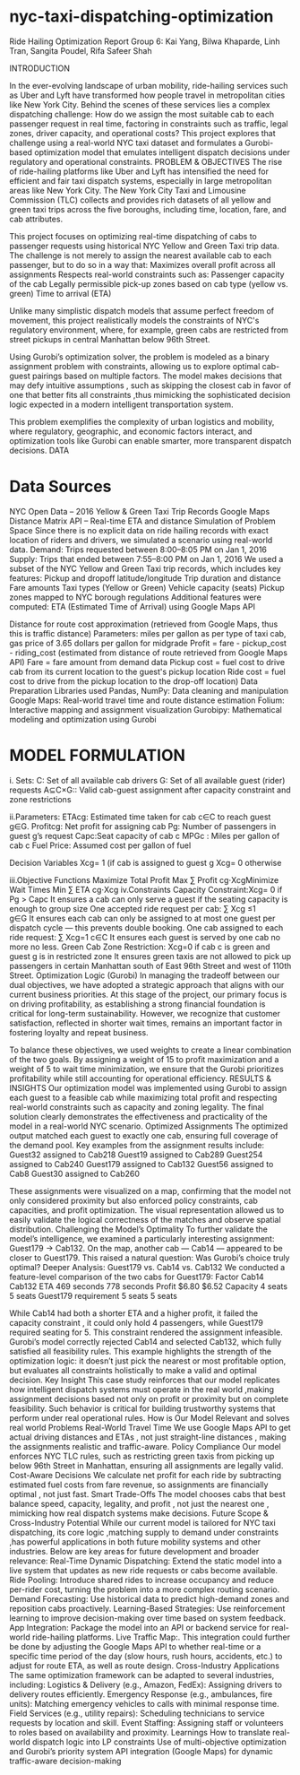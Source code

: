 # nyc-taxi-dispatching-optimization
Ride Hailing Optimization Report
Group 6: Kai Yang, Bilwa Khaparde, Linh Tran, Sangita Poudel, Rifa Safeer Shah

INTRODUCTION 

In the ever-evolving landscape of urban mobility, ride-hailing services such as Uber and Lyft have transformed how people travel in metropolitan cities like New York City. Behind the scenes of these services lies a complex dispatching challenge: How do we assign the most suitable cab to each passenger request in real time, factoring in constraints such as traffic, legal zones, driver capacity, and operational costs?
This project explores that challenge using a real-world NYC taxi dataset and formulates a Gurobi-based optimization model that emulates intelligent dispatch decisions under regulatory and operational constraints.
PROBLEM & OBJECTIVES
The rise of ride-hailing platforms like Uber and Lyft has intensified the need for efficient and fair taxi dispatch systems, especially in large metropolitan areas like New York City. The New York City Taxi and Limousine Commission (TLC) collects and provides rich datasets of all yellow and green taxi trips across the five boroughs, including time, location, fare, and cab attributes.

This project focuses on optimizing real-time dispatching of cabs to passenger requests using historical NYC Yellow and Green Taxi trip data. The challenge is not merely to assign the nearest available cab to each passenger, but to do so in a way that:
Maximizes overall profit across all assignments
Respects real-world constraints such as:
Passenger capacity of the cab
Legally permissible pick-up zones based on cab type (yellow vs. green)
Time to arrival (ETA)

Unlike many simplistic dispatch models that assume perfect freedom of movement, this project realistically models the constraints of NYC's regulatory environment, where, for example, green cabs are restricted from street pickups in central Manhattan below 96th Street.

Using Gurobi’s optimization solver, the problem is modeled as a binary assignment problem with constraints, allowing us to explore optimal cab-guest pairings based on multiple factors. The model makes decisions that may defy intuitive assumptions , such as skipping the closest cab in favor of one that better fits all constraints ,thus mimicking the sophisticated decision logic expected in a modern intelligent transportation system.

This problem exemplifies the complexity of urban logistics and mobility, where regulatory, geographic, and economic factors interact, and optimization tools like Gurobi can enable smarter, more transparent dispatch decisions.
DATA
# Data Sources
NYC Open Data – 2016 Yellow & Green Taxi Trip Records
Google Maps Distance Matrix API – Real-time ETA and distance
Simulation of Problem Space
Since there is no explicit data on ride hailing records with exact location of riders and drivers, we simulated a scenario using real-world data.
Demand: Trips requested between 8:00–8:05 PM on Jan 1, 2016
Supply: Trips that ended between 7:55–8:00 PM on Jan 1, 2016
We used a subset of the NYC Yellow and Green Taxi trip records, which includes key features:
Pickup and dropoff latitude/longitude
Trip duration and distance
Fare amounts
Taxi types (Yellow or Green)
Vehicle capacity (seats)
Pickup zones mapped to NYC borough regulations
Additional features were computed:
ETA (Estimated Time of Arrival) using Google Maps API


Distance for route cost approximation (retrieved from Google Maps, thus this is traffic distance)
Parameters: miles per gallon as per type of taxi cab, gas price of 3.65 dollars per gallon for midgrade
Profit = fare -  pickup_cost - riding_cost (estimated from distance of route retrieved from Google Maps API)
Fare = fare amount from demand data 
Pickup cost = fuel cost to drive cab from its current location to the guest's pickup location
Ride cost = fuel cost to drive from the pickup location to the drop-off location)
Data Preparation
Libraries used
Pandas, NumPy: Data cleaning and manipulation
Google Maps: Real-world travel time and route distance estimation
Folium: Interactive mapping and assignment visualization
Gurobipy: Mathematical modeling and optimization using Gurobi
# MODEL FORMULATION
i. Sets:
C: Set of all available cab drivers
G: Set of all available guest (rider) requests 
A⊆C×G:: Valid cab-guest assignment after capacity constraint and zone restrictions

ii.Parameters: 
ETAcg​: Estimated time taken for cab  c∈C to reach guest g∈G.
            Profitcg: Net profit for assigning cab 
           Pg: Number of passengers in guest g’s request
           Capc:Seat capacity of cab c
           MPGc : Miles per gallon of cab c 
           Fuel Price: Assumed cost per gallon of  fuel

Decision Variables
Xcg= 1 (if cab is assigned to guest g
Xcg= 0 otherwise 

iii.Objective Functions
Maximize Total Profit
Max ∑  Profit cg​⋅Xcg​
Minimize Wait Times
Min ∑  ETA cg​⋅Xcg​
iv.Constraints 
Capacity Constraint:Xcg= 0 if Pg > Capc 
It ensures a cab can only serve a guest if the seating capacity is enough to group size
One accepted ride request per cab: ∑​ Xcg ≤1  
                                                         g∈G
It ensures each cab can only be assigned to at most one guest per dispatch cycle — this prevents double booking.
One cab assigned to each ride request: ∑  Xcg=1
                                                             c∈C
It ensures each guest is served by one cab no more no less. 
Green Cab Zone Restriction: Xcg​=0 if cab c is green and guest g is in restricted zone
It ensures green taxis are not allowed to pick up passengers in certain Manhattan south of East 96th Street and west of 110th Street. 
Optimization Logic (Gurobi)
In managing the tradeoff between our dual objectives, we have adopted a strategic approach that aligns with our current business priorities. At this stage of the project, our primary focus is on driving profitability, as establishing a strong financial foundation is critical for long-term sustainability. However, we recognize that customer satisfaction, reflected in shorter wait times, remains an important factor in fostering loyalty and repeat business.

To balance these objectives, we used weights to create a linear combination of the two goals. By assigning a weight of 15 to profit maximization and a weight of 5 to wait time minimization, we ensure that the Gurobi prioritizes profitability while still accounting for operational efficiency. 
RESULTS & INSIGHTS 
Our optimization model was implemented using Gurobi to assign each guest to a feasible cab while maximizing total profit and respecting real-world constraints such as capacity and zoning legality. The final solution clearly demonstrates the effectiveness and practicality of the model in a real-world NYC scenario.
Optimized Assignments
The optimized output matched each guest to exactly one cab, ensuring full coverage of the demand pool. Key examples from the assignment results include:
Guest32 assigned to Cab218
Guest19 assigned to Cab289
Guest254 assigned to Cab240
Guest179 assigned to Cab132
Guest56 assigned to Cab8
Guest30 assigned to Cab260


These assignments were visualized on a map, confirming that the model not only considered proximity but also enforced policy constraints, cab capacities, and profit optimization. The visual representation allowed us to easily validate the logical correctness of the matches and observe spatial distribution.
Challenging the Model’s Optimality
To further validate the model’s intelligence, we examined a particularly interesting assignment: Guest179 → Cab132. On the map, another cab — Cab14 — appeared to be closer to Guest179. This raised a natural question: Was Gurobi’s choice truly optimal?
Deeper Analysis: Guest179 vs. Cab14 vs. Cab132
We conducted a feature-level comparison of the two cabs for Guest179:
Factor
Cab14
Cab132
ETA
469 seconds
778 seconds
Profit
$6.80
$6.52
Capacity
4 seats
5 seats
Guest179 requirement
5 seats
5 seats

While Cab14 had both a shorter ETA and a higher profit, it failed the capacity constraint , it could only hold 4 passengers, while Guest179 required seating for 5. This constraint rendered the assignment infeasible.
Gurobi’s model correctly rejected Cab14 and selected Cab132, which fully satisfied all feasibility rules. This example highlights the strength of the optimization logic: it doesn’t just pick the nearest or most profitable option, but evaluates all constraints holistically to make a valid and optimal decision.
Key Insight
This case study reinforces that our model replicates how intelligent dispatch systems must operate in the real world ,making assignment decisions based not only on profit or proximity but on complete feasibility. Such behavior is critical for building trustworthy systems that perform under real operational rules.
How is Our Model Relevant and solves real world Problems
Real-World Travel Time
We use Google Maps API to get actual driving distances and ETAs , not just straight-line distances , making the assignments realistic and traffic-aware.
Policy Compliance
Our model enforces NYC TLC rules, such as restricting green taxis from picking up below 96th Street in Manhattan, ensuring all assignments are legally valid.
Cost-Aware Decisions
We calculate net profit for each ride by subtracting estimated fuel costs from fare revenue, so assignments are financially optimal , not just fast.
Smart Trade-Offs
The model chooses cabs that best balance speed, capacity, legality, and profit , not just the nearest one , mimicking how real dispatch systems make decisions.
Future Scope & Cross-Industry Potential
While our current model is tailored for NYC taxi dispatching, its core logic ,matching supply to demand under constraints ,has powerful applications in both future mobility systems and other industries. Below are key areas for future development and broader relevance:
Real-Time Dynamic Dispatching: Extend the static model into a live system that updates as new ride requests or cabs become available.
Ride Pooling: Introduce shared rides to increase occupancy and reduce per-rider cost, turning the problem into a more complex routing scenario.
Demand Forecasting: Use historical data to predict high-demand zones and reposition cabs proactively.
Learning-Based Strategies: Use reinforcement learning to improve decision-making over time based on system feedback.
App Integration: Package the model into an API or backend service for real-world ride-hailing platforms.
Live Traffic Map:. This integration could further be done by adjusting the Google Maps API to whether real-time or a specific time period of the day (slow hours, rush hours, accidents,  etc.) to adjust for route ETA, as well as route design.
Cross-Industry Applications
The same optimization framework can be adapted to several industries, including:
Logistics & Delivery (e.g., Amazon, FedEx): Assigning drivers to delivery routes efficiently.
Emergency Response (e.g., ambulances, fire units): Matching emergency vehicles to calls with minimal response time.
Field Services (e.g., utility repairs): Scheduling technicians to service requests by location and skill.
Event Staffing: Assigning staff or volunteers to roles based on availability and proximity.
Learnings
How to translate real-world dispatch logic into LP constraints
Use of multi-objective optimization and Gurobi’s priority system
API integration (Google Maps) for dynamic traffic-aware decision-making








